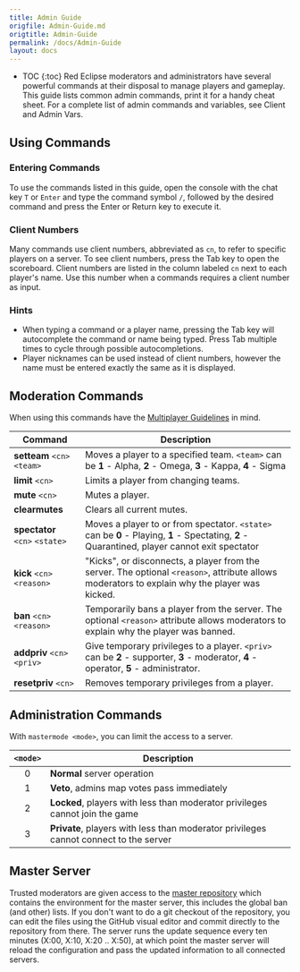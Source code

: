 ```yaml
---
title: Admin Guide
origfile: Admin-Guide.md
origtitle: Admin-Guide
permalink: /docs/Admin-Guide
layout: docs
---
```

* TOC
{:toc}
Red Eclipse moderators and administrators have several powerful commands at their disposal to manage players and gameplay. This guide lists common admin commands, print it for a handy cheat sheet. For a complete list of admin commands and variables, see Client and Admin Vars.

## Using Commands
### Entering Commands
To use the commands listed in this guide, open the console with the chat key `T` or `Enter` and type the command symbol `/`, followed by the desired command and press the Enter or Return key to execute it.

### Client Numbers
Many commands use client numbers, abbreviated as `cn`, to refer to specific players on a server. To see client numbers, press the Tab key to open the scoreboard. Client numbers are listed in the column labeled `cn` next to each player's name. Use this number when a commands requires a client number as input.

### Hints
- When typing a command or a player name, pressing the Tab key will autocomplete the command or name being typed. Press Tab multiple times to cycle through possible autocompletions.
- Player nicknames can be used instead of client numbers, however the name must be entered exactly the same as it is displayed.

## Moderation Commands
When using this commands have the [Multiplayer Guidelines](https://github.com/red-eclipse/base/blob/master/doc/guidelines.txt) in mind.

| Command                        | Description                                                                                                                                   |
|--------------------------------|-----------------------------------------------------------------------------------------------------------------------------------------------|
| **setteam** `<cn>` `<team>`    | Moves a player to a specified team. `<team>` can be **1** - Alpha, **2** - Omega, **3** - Kappa, **4** - Sigma                                |
| **limit** `<cn>`               | Limits a player from changing teams.                                                                                                          |
| **mute** `<cn>`                | Mutes a player.                                                                                                                               |
| **clearmutes**                 | Clears all current mutes.                                                                                                                     |
| **spectator** `<cn>` `<state>` | Moves a player to or from spectator. `<state>` can be **0** - Playing, **1** - Spectating, **2** - Quarantined, player cannot exit spectator  |
| **kick** `<cn>` `<reason>`     | "Kicks", or disconnects, a player from the server. The optional `<reason>`, attribute allows moderators to explain why the player was kicked. |
| **ban** `<cn>` `<reason>`      | Temporarily bans a player from the server. The optional `<reason>` attribute allows moderators to explain why the player was banned.          |
| **addpriv** `<cn>` `<priv>`    | Give temporary privileges to a player. `<priv>`  can be **2** - supporter, **3** - moderator, **4** - operator, **5** - administrator.        |
| **resetpriv** `<cn>`           | Removes temporary privileges from a player.                                                                                                   |

## Administration Commands
With `mastermode <mode>`, you can limit the access to a server.

| `<mode>` | Description                                                                           |
|:--------:|---------------------------------------------------------------------------------------|
| 0        | **Normal** server operation                                                           |
| 1        | **Veto**, admins map votes pass immediately                                           |
| 2        | **Locked**, players with less than moderator privileges cannot join the game          |
| 3        | **Private**, players with less than moderator privileges cannot connect to the server |

## Master Server
Trusted moderators are given access to the [master repository](http://github.com/red-eclipse/master) which contains the environment for the master server, this includes the global ban (and other) lists. If you don't want to do a git checkout of the repository, you can edit the files using the GitHub visual editor and commit directly to the repository from there. The server runs the update sequence every ten minutes (X:00, X:10, X:20 .. X:50), at which point the master server will reload the configuration and pass the updated information to all connected servers. 